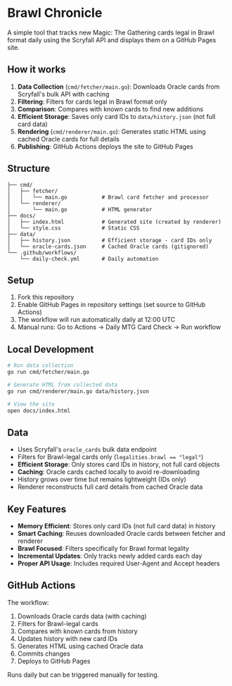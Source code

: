 # Brawl Chronicle

A simple tool that tracks new Magic: The Gathering cards legal in Brawl format daily using the Scryfall API and displays them on a GitHub Pages site.

## How it works

1. **Data Collection** (`cmd/fetcher/main.go`): Downloads Oracle cards from Scryfall's bulk API with caching
2. **Filtering**: Filters for cards legal in Brawl format only
3. **Comparison**: Compares with known cards to find new additions
4. **Efficient Storage**: Saves only card IDs to `data/history.json` (not full card data)
5. **Rendering** (`cmd/renderer/main.go`): Generates static HTML using cached Oracle cards for full details
6. **Publishing**: GitHub Actions deploys the site to GitHub Pages

## Structure

```
├── cmd/
│   ├── fetcher/
│   │   └── main.go           # Brawl card fetcher and processor
│   └── renderer/
│       └── main.go           # HTML generator
├── docs/
│   ├── index.html            # Generated site (created by renderer)
│   └── style.css             # Static CSS
├── data/
│   ├── history.json          # Efficient storage - card IDs only
│   └── oracle-cards.json     # Cached Oracle cards (gitignored)
└── .github/workflows/
    └── daily-check.yml       # Daily automation
```

## Setup

1. Fork this repository
2. Enable GitHub Pages in repository settings (set source to GitHub Actions)
3. The workflow will run automatically daily at 12:00 UTC
4. Manual runs: Go to Actions → Daily MTG Card Check → Run workflow

## Local Development

```bash
# Run data collection
go run cmd/fetcher/main.go

# Generate HTML from collected data
go run cmd/renderer/main.go data/history.json

# View the site
open docs/index.html
```

## Data

- Uses Scryfall's `oracle_cards` bulk data endpoint
- Filters for Brawl-legal cards only (`legalities.brawl == "legal"`)
- **Efficient Storage**: Only stores card IDs in history, not full card objects
- **Caching**: Oracle cards cached locally to avoid re-downloading
- History grows over time but remains lightweight (IDs only)
- Renderer reconstructs full card details from cached Oracle data

## Key Features

- **Memory Efficient**: Stores only card IDs (not full card data) in history
- **Smart Caching**: Reuses downloaded Oracle cards between fetcher and renderer  
- **Brawl Focused**: Filters specifically for Brawl format legality
- **Incremental Updates**: Only tracks newly added cards each day
- **Proper API Usage**: Includes required User-Agent and Accept headers

## GitHub Actions

The workflow:
1. Downloads Oracle cards data (with caching)
2. Filters for Brawl-legal cards
3. Compares with known cards from history
4. Updates history with new card IDs
5. Generates HTML using cached Oracle data
6. Commits changes
7. Deploys to GitHub Pages

Runs daily but can be triggered manually for testing.